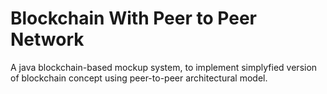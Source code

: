 # Blockchain With Peer to Peer Network
A java blockchain-based mockup system, to implement simplyfied version of blockchain concept using peer-to-peer architectural model.
